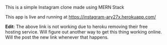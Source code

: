 This is a simple Instagram clone made using MERN Stack

This app is live and running at https://instagram-ary27x.herokuapp.com/

**Edit**: The above link is not working due to heroku removing their free hosting service. Will figure out another way to get this thing working online. Will the post the new link whenever that happens.
